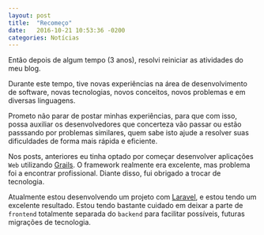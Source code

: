 ```yaml
---
layout: post
title:  "Recomeço"
date:   2016-10-21 10:53:36 -0200
categories: Notícias
---
```


Então depois de algum tempo (3 anos), resolvi reiniciar as atividades do meu blog.

Durante este tempo, tive novas experiências na área de desenvolvimento de software, novas tecnologias, novos conceitos, novos problemas e em diversas linguagens.

Prometo não parar de postar minhas experiências, para que com isso, possa auxiliar os desenvolvedores que concerteza vão passar ou estão passsando por problemas similares,
quem sabe isto ajude a resolver suas dificuldades de forma mais rápida e eficiente.

Nos posts, anteriores eu tinha optado por começar desenvolver aplicações `Web` utilizando
[Grails][grails-site]. O framework realmente era excelente, mas problema foi a encontrar profissional.
Diante disso, fui obrigado a trocar de tecnologia.

Atualmente estou desenvolvendo um projeto com [Laravel][laravel-site], e estou tendo um excelente resultado.
Estou tendo bastante cuidado em deixar a parte de `frontend` totalmente separada do `backend` para facilitar possíveis, futuras migrações de tecnologia.

[grails-site]:https://grails.org/
[laravel-site]:https://laravel.com/

